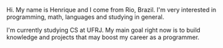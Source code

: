 Hi. My name is Henrique and I come from Rio, Brazil. I'm very interested in programming, math, languages and studying in general. 

I'm currently studying CS at UFRJ. My main goal right now is to build knowledge and projects that may boost my career as a programmer.
